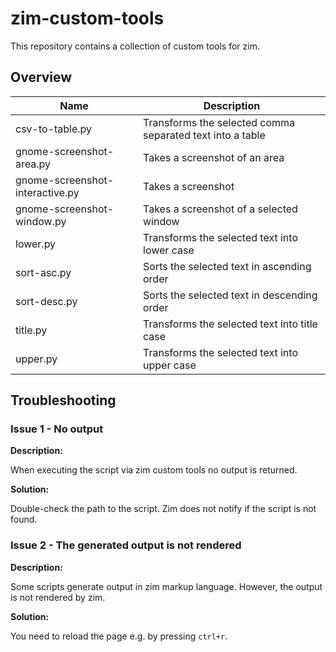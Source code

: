# zim-custom-tools

This repository contains a collection of custom tools for zim.

## Overview

Name | Description
--- | ---
csv-to-table.py | Transforms the selected comma separated text into a table 
gnome-screenshot-area.py | Takes a screenshot of an area
gnome-screenshot-interactive.py | Takes a screenshot
gnome-screenshot-window.py | Takes a screenshot of a selected window
lower.py | Transforms the selected text into lower case
sort-asc.py | Sorts the selected text in ascending order
sort-desc.py | Sorts the selected text in descending order
title.py | Transforms the selected text into title case
upper.py | Transforms the selected text into upper case

## Troubleshooting

### Issue 1 - No output

**Description:**

When executing the script via zim custom tools no output is returned.

**Solution:**

Double-check the path to the script. Zim does not notify if the script is not found.

### Issue 2 - The generated output is not rendered 

**Description:**

Some scripts generate output in zim markup language. However, the output is not rendered by zim.

**Solution:**

You need to reload the page e.g. by pressing ```ctrl+r```.